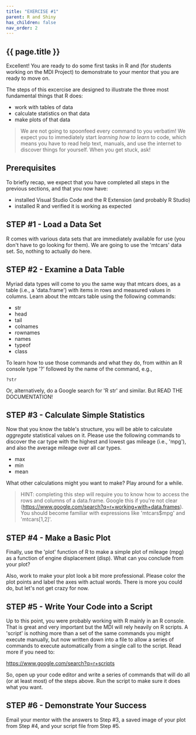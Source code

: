 ```yaml
---
title: "EXERCISE #1"
parent: R and Shiny
has_children: false
nav_order: 2
---
```


## {{ page.title }}

Excellent! You are ready to do some first tasks in R and 
(for students working on the MDI Project) to demonstrate to your
mentor that you are ready to move on.

The steps of this excercise are designed to illustrate
the three most fundamental things that R does:

- work with tables of data
- calculate statistics on that data
- make plots of that data

> We are not going to spoonfeed every command to you verbatim! 
> We expect you to immediately start _learning how to learn_ to code, 
> which means you have to read help text, manuals, and use the internet
> to discover things for yourself. When you get stuck, ask!

## Prerequisites

To briefly recap, we expect that you have completed all steps
in the previous sections, and that you now have:

- installed Visual Studio Code and the R Extension (and probably R Studio)
- installed R and verified it is working as expected

## STEP #1 - Load a Data Set

R comes with various data sets that are immediately available 
for use (you don't have to go looking for them). We are going to
use the 'mtcars' data set. So, nothing to actually do here.

## STEP #2 - Examine a Data Table

Myriad data types will come to you the same way that mtcars does,
as a table (i.e., a 'data.frame') with items in rows and measured values in columns. Learn
about the mtcars table using the following commands:

- str
- head
- tail
- colnames
- rownames
- names
- typeof
- class

To learn how to use those commands and what they do, from within an R console type
'?' followed by the name of the command, e.g.,

```
?str
```

Or, alternatively, do a Google search for 'R str' and similar. But READ THE DOCUMENTATION!

## STEP #3 - Calculate Simple Statistics

Now that you know the table's structure, you will be able to 
calculate _aggregate_ statistical values on it. Please 
use the following commands to discover the car type with the
highest and lowest gas mileage (i.e., 'mpg'), and also the average
mileage over all car types.

- max
- min
- mean

What other calculations might you want to make? Play around for a while.

> HINT: completing this step will require you to know how to access the 
> rows and columns of a data.frame. 
> Google this if you're not clear (<https://www.google.com/search?q=r+working+with+data.frames>). 
> You should become familiar with expressions like 'mtcars$mpg' and 'mtcars[1,2]'.


## STEP #4 - Make a Basic Plot

Finally, use the 'plot' function of R to make a simple plot of mileage (mpg)
as a function of engine displacement (disp).  What can you conclude from your plot?

Also, work to make your plot look a bit more professional. Please color the plot points and label the axes with actual words.  There is more you could do, but let's not get crazy for now.

## STEP #5 - Write Your Code into a Script

Up to this point, you  were probably working with R mainly in an R console. That is great and very important but the MDI will rely heavily on R scripts. A 'script' is nothing more than a set of the same commands you might execute manually, but now written down into a file to allow a series of commands to execute automatically from a single call to the script. Read more if you need to:

<https://www.google.com/search?q=r+scripts>

So, open up your code editor and write a series of commands that will do all (or at least most) of the steps above. Run the script to make sure it does what you want.

## STEP #6 - Demonstrate Your Success

Email your mentor with the answers to Step #3, a saved image of your plot
from Step #4, and your script file from Step #5.
